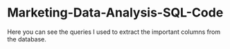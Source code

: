 # Marketing-Data-Analysis-SQL-Code
Here you can see the queries I used to extract the important columns from the database.
